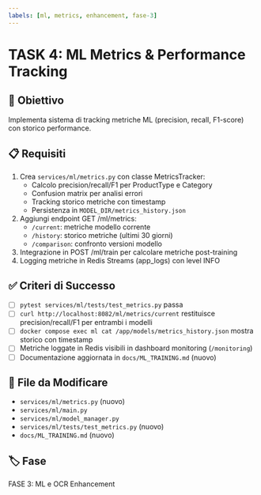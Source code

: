 ```yaml
---
labels: [ml, metrics, enhancement, fase-3]
---
```


# TASK 4: ML Metrics & Performance Tracking

## 🎯 Obiettivo
Implementa sistema di tracking metriche ML (precision, recall, F1-score) con storico performance.

## 📋 Requisiti
1. Crea `services/ml/metrics.py` con classe MetricsTracker:
   - Calcolo precision/recall/F1 per ProductType e Category
   - Confusion matrix per analisi errori
   - Tracking storico metriche con timestamp
   - Persistenza in `MODEL_DIR/metrics_history.json`
2. Aggiungi endpoint GET /ml/metrics:
   - `/current`: metriche modello corrente
   - `/history`: storico metriche (ultimi 30 giorni)
   - `/comparison`: confronto versioni modello
3. Integrazione in POST /ml/train per calcolare metriche post-training
4. Logging metriche in Redis Streams (app_logs) con level INFO

## ✅ Criteri di Successo
- [ ] `pytest services/ml/tests/test_metrics.py` passa
- [ ] `curl http://localhost:8082/ml/metrics/current` restituisce precision/recall/F1 per entrambi i modelli
- [ ] `docker compose exec ml cat /app/models/metrics_history.json` mostra storico con timestamp
- [ ] Metriche loggate in Redis visibili in dashboard monitoring (`/monitoring`)
- [ ] Documentazione aggiornata in `docs/ML_TRAINING.md` (nuovo)

## 📁 File da Modificare
- `services/ml/metrics.py` (nuovo)
- `services/ml/main.py`
- `services/ml/model_manager.py`
- `services/ml/tests/test_metrics.py` (nuovo)
- `docs/ML_TRAINING.md` (nuovo)

## 🏷️ Fase
FASE 3: ML e OCR Enhancement